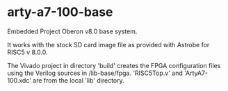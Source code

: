 # arty-a7-100-base

Embedded Project Oberon v8.0 base system.

It works with the stock SD card image file as provided with Astrobe for RISC5 v 8.0.0.

The Vivado project in directory 'build' creates the FPGA configuration files using the Verilog sources in /lib-base/fpga.
'RISC5Top.v' and 'ArtyA7-100.xdc' are from the local 'lib' directory.
